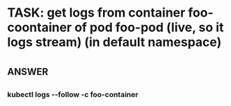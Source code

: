 
#
# TASK: get logs from container foo-coontainer of pod foo-pod  (live, so it logs stream) (in default namespace)
#

##
## ANSWER
##

###
### kubectl logs --follow  -c foo-container
###

